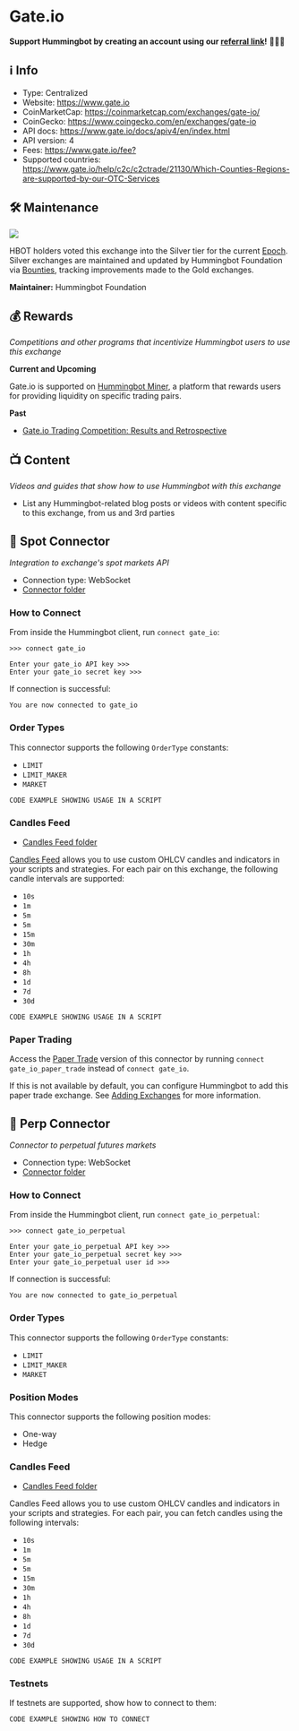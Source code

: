 # Gate.io

**Support Hummingbot by creating an account using our [referral link](https://www.gate.io/signup/5868285)!** 🙏🙏🙏

## ℹ️ Info

- Type: Centralized
- Website: <https://www.gate.io>
- CoinMarketCap: <https://coinmarketcap.com/exchanges/gate-io/>
- CoinGecko: <https://www.coingecko.com/en/exchanges/gate-io>
- API docs: <https://www.gate.io/docs/apiv4/en/index.html>
- API version: 4
- Fees: <https://www.gate.io/fee?>
- Supported countries: <https://www.gate.io/help/c2c/c2ctrade/21130/Which-Counties-Regions-are-supported-by-our-OTC-Services>

## 🛠 Maintenance

![](https://img.shields.io/static/v1?label=Hummingbot&message=SILVER&color=white)

HBOT holders voted this exchange into the Silver tier for the current [Epoch](/governance/epochs). Silver exchanges are maintained and updated by Hummingbot Foundation via [Bounties](/governance/polls), tracking improvements made to the Gold exchanges.

**Maintainer:** Hummingbot Foundation

## 💰 Rewards
*Competitions and other programs that incentivize Hummingbot users to use this exchange*

**Current and Upcoming**

Gate.io is supported on [Hummingbot Miner](https://miner.hummingbot.io/), a platform that rewards users for providing liquidity on specific trading pairs.

**Past**

* [Gate.io Trading Competition: Results and Retrospective](https://blog.hummingbot.org/gate-io-trading-competition-result-and-retro/)

## 📺 Content
*Videos and guides that show how to use Hummingbot with this exchange*

- List any Hummingbot-related blog posts or videos with content specific to this exchange, from us and 3rd parties

## 🔀 Spot Connector
*Integration to exchange's spot markets API*

- Connection type: WebSocket
- [Connector folder](https://github.com/hummingbot/hummingbot/tree/master/hummingbot/connector/exchange/gate_io)

### How to Connect

From inside the Hummingbot client, run `connect gate_io`:

```
>>> connect gate_io

Enter your gate_io API key >>>
Enter your gate_io secret key >>>
```

If connection is successful:

```
You are now connected to gate_io
```

### Order Types

This connector supports the following `OrderType` constants:

- `LIMIT`
- `LIMIT_MAKER`
- `MARKET`

```
CODE EXAMPLE SHOWING USAGE IN A SCRIPT
```

### Candles Feed

- [Candles Feed folder](https://github.com/hummingbot/hummingbot/tree/master/hummingbot/data_feed/candles_feed/gate_io_spot_candles)

[Candles Feed](/scripts/candles-feed) allows you to use custom OHLCV candles and indicators in your scripts and strategies. For each pair on this exchange, the following candle intervals are supported:

- `10s`
- `1m`
- `5m`
- `5m`
- `15m`
- `30m`
- `1h`
- `4h`
- `8h`
- `1d`
- `7d`
- `30d`

```
CODE EXAMPLE SHOWING USAGE IN A SCRIPT
```

### Paper Trading

Access the [Paper Trade](/global-configs/paper-trade/) version of this connector by running `connect gate_io_paper_trade` instead of `connect gate_io`.

If this is not available by default, you can configure Hummingbot to add this paper trade exchange. See [Adding Exchanges](/global-configs/paper-trade/#adding-exchanges) for more information.

## 🔀 Perp Connector
*Connector to perpetual futures markets*

- Connection type: WebSocket
- [Connector folder](https://github.com/hummingbot/hummingbot/tree/master/hummingbot/connector/derivative/gate_io_perpetual)

### How to Connect

From inside the Hummingbot client, run `connect gate_io_perpetual`:

```
>>> connect gate_io_perpetual

Enter your gate_io_perpetual API key >>>
Enter your gate_io_perpetual secret key >>>
Enter your gate_io_perpetual user id >>>
```

If connection is successful:

```
You are now connected to gate_io_perpetual
```

### Order Types

This connector supports the following `OrderType` constants:

- `LIMIT`
- `LIMIT_MAKER`
- `MARKET`

### Position Modes

This connector supports the following position modes:

- One-way
- Hedge

### Candles Feed

- [Candles Feed folder](https://github.com/hummingbot/hummingbot/tree/master/hummingbot/data_feed/candles_feed/gate_io_perpetual_candles)

Candles Feed allows you to use custom OHLCV candles and indicators in your scripts and strategies. For each pair, you can fetch candles using the following intervals:

- `10s`
- `1m`
- `5m`
- `5m`
- `15m`
- `30m`
- `1h`
- `4h`
- `8h`
- `1d`
- `7d`
- `30d`

```
CODE EXAMPLE SHOWING USAGE IN A SCRIPT
```

### Testnets

If testnets are supported, show how to connect to them:

```
CODE EXAMPLE SHOWING HOW TO CONNECT
```
